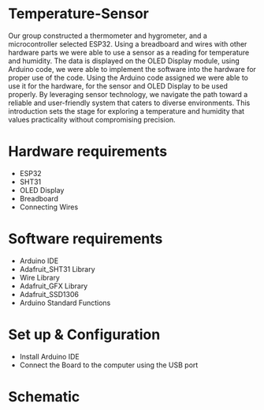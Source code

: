 # Temperature-Sensor
Our group constructed a thermometer and hygrometer, and a microcontroller selected ESP32. Using a breadboard and wires with other hardware parts we were able to use a sensor as a reading for temperature and humidity. The data is displayed on the OLED Display module, using Arduino code, we were able to implement the software into the hardware for proper use of the code.
Using the Arduino code assigned we were able to use it for the hardware, for the sensor and OLED Display to be used properly.  By leveraging sensor technology, we navigate the path toward a reliable and user-friendly system that caters to diverse environments. This introduction sets the stage for exploring a temperature and humidity that values practicality without compromising precision.
# Hardware requirements
- ESP32 
- SHT31 
- OLED Display
- Breadboard
- Connecting Wires 
# Software requirements
- Arduino IDE
- Adafruit_SHT31 Library
- Wire Library
- Adafruit_GFX Library
- Adafruit_SSD1306
- Arduino Standard Functions
# Set up & Configuration
- Install Arduino IDE
- Connect the Board to the computer using the USB port
# Schematic


